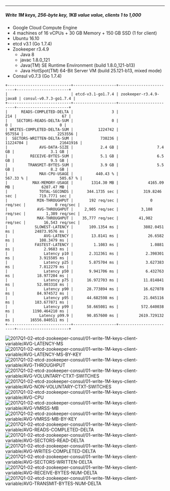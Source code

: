 

<br><br><hr>
##### Write 1M keys, 256-byte key, 1KB value value, clients 1 to 1,000

- Google Cloud Compute Engine
- 4 machines of 16 vCPUs + 30 GB Memory + 150 GB SSD (1 for client)
- Ubuntu 16.10
- etcd v3.1 (Go 1.7.4)
- Zookeeper r3.4.9
  - Java 8
  - javac 1.8.0_121
  - Java(TM) SE Runtime Environment (build 1.8.0_121-b13)
  - Java HotSpot(TM) 64-Bit Server VM (build 25.121-b13, mixed mode)
- Consul v0.7.3 (Go 1.7.4)


```
+----------------------------+-------------------+------------------------+-----------------------+
|                            | etcd-v3.1-go1.7.4 | zookeeper-r3.4.9-java8 | consul-v0.7.3-go1.7.4 |
+----------------------------+-------------------+------------------------+-----------------------+
|      READS-COMPLETED-DELTA |                 3 |                    214 |                    67 |
|    SECTORS-READS-DELTA-SUM |                 0 |                      0 |                     0 |
| WRITES-COMPLETED-DELTA-SUM |           1224742 |                 957554 |               2253556 |
|  SECTORS-WRITTEN-DELTA-SUM |            730236 |               11224704 |              21641916 |
|              AVG-DATA-SIZE |            2.4 GB |                 7.4 GB |                3.1 GB |
|          RECEIVE-BYTES-SUM |            5.1 GB |                 6.5 GB |                9.5 GB |
|         TRANSMIT-BYTES-SUM |            3.9 GB |                 5.5 GB |                8.2 GB |
|              MAX-CPU-USAGE |          440.43 % |               567.33 % |              505.67 % |
|           MAX-MEMORY-USAGE |        1314.30 MB |             4165.09 MB |            6207.47 MB |
|              TOTAL-SECONDS |      344.1735 sec |           319.8246 sec |          719.7771 sec |
|             MIN-THROUGHPUT |       192 req/sec |              0 req/sec |             0 req/sec |
|             AVG-THROUGHPUT |     2,905 req/sec |          3,108 req/sec |         1,389 req/sec |
|             MAX-THROUGHPUT |    35,777 req/sec |         41,982 req/sec |        16,543 req/sec |
|            SLOWEST-LATENCY |       109.1354 ms |           3802.0451 ms |         24873.9576 ms |
|                AVG-LATENCY |        13.8141 ms |             26.6582 ms |           108.3479 ms |
|            FASTEST-LATENCY |         1.1083 ms |              1.0881 ms |             2.9683 ms |
|                Latency p10 |       2.312361 ms |            2.398301 ms |           3.915505 ms |
|                Latency p25 |       5.875704 ms |            3.627383 ms |           7.812279 ms |
|                Latency p50 |       9.941706 ms |            6.432763 ms |          18.977204 ms |
|                Latency p75 |      16.972703 ms |           11.814841 ms |          52.003318 ms |
|                Latency p90 |      28.773894 ms |           16.627078 ms |          84.974572 ms |
|                Latency p95 |      44.682598 ms |           21.045116 ms |         183.677871 ms |
|                Latency p99 |      58.665081 ms |          572.640038 ms |        1190.464210 ms |
|              Latency p99.9 |      90.857600 ms |         2619.729132 ms |       16556.840511 ms |
+----------------------------+-------------------+------------------------+-----------------------+
```


<img src="https://storage.googleapis.com/dbtester-results/2017Q1-02-etcd-zookeeper-consul/01-write-1M-keys-client-variable/AVG-LATENCY-MS.svg" alt="2017Q1-02-etcd-zookeeper-consul/01-write-1M-keys-client-variable/AVG-LATENCY-MS">

<img src="https://storage.googleapis.com/dbtester-results/2017Q1-02-etcd-zookeeper-consul/01-write-1M-keys-client-variable/AVG-LATENCY-MS-BY-KEY.svg" alt="2017Q1-02-etcd-zookeeper-consul/01-write-1M-keys-client-variable/AVG-LATENCY-MS-BY-KEY">

<img src="https://storage.googleapis.com/dbtester-results/2017Q1-02-etcd-zookeeper-consul/01-write-1M-keys-client-variable/AVG-THROUGHPUT.svg" alt="2017Q1-02-etcd-zookeeper-consul/01-write-1M-keys-client-variable/AVG-THROUGHPUT">

<img src="https://storage.googleapis.com/dbtester-results/2017Q1-02-etcd-zookeeper-consul/01-write-1M-keys-client-variable/AVG-VOLUNTARY-CTXT-SWITCHES.svg" alt="2017Q1-02-etcd-zookeeper-consul/01-write-1M-keys-client-variable/AVG-VOLUNTARY-CTXT-SWITCHES">

<img src="https://storage.googleapis.com/dbtester-results/2017Q1-02-etcd-zookeeper-consul/01-write-1M-keys-client-variable/AVG-NON-VOLUNTARY-CTXT-SWITCHES.svg" alt="2017Q1-02-etcd-zookeeper-consul/01-write-1M-keys-client-variable/AVG-NON-VOLUNTARY-CTXT-SWITCHES">

<img src="https://storage.googleapis.com/dbtester-results/2017Q1-02-etcd-zookeeper-consul/01-write-1M-keys-client-variable/AVG-CPU.svg" alt="2017Q1-02-etcd-zookeeper-consul/01-write-1M-keys-client-variable/AVG-CPU">

<img src="https://storage.googleapis.com/dbtester-results/2017Q1-02-etcd-zookeeper-consul/01-write-1M-keys-client-variable/AVG-VMRSS-MB.svg" alt="2017Q1-02-etcd-zookeeper-consul/01-write-1M-keys-client-variable/AVG-VMRSS-MB">

<img src="https://storage.googleapis.com/dbtester-results/2017Q1-02-etcd-zookeeper-consul/01-write-1M-keys-client-variable/AVG-VMRSS-MB-BY-KEY.svg" alt="2017Q1-02-etcd-zookeeper-consul/01-write-1M-keys-client-variable/AVG-VMRSS-MB-BY-KEY">

<img src="https://storage.googleapis.com/dbtester-results/2017Q1-02-etcd-zookeeper-consul/01-write-1M-keys-client-variable/AVG-READS-COMPLETED-DELTA.svg" alt="2017Q1-02-etcd-zookeeper-consul/01-write-1M-keys-client-variable/AVG-READS-COMPLETED-DELTA">

<img src="https://storage.googleapis.com/dbtester-results/2017Q1-02-etcd-zookeeper-consul/01-write-1M-keys-client-variable/AVG-SECTORS-READ-DELTA.svg" alt="2017Q1-02-etcd-zookeeper-consul/01-write-1M-keys-client-variable/AVG-SECTORS-READ-DELTA">

<img src="https://storage.googleapis.com/dbtester-results/2017Q1-02-etcd-zookeeper-consul/01-write-1M-keys-client-variable/AVG-WRITES-COMPLETED-DELTA.svg" alt="2017Q1-02-etcd-zookeeper-consul/01-write-1M-keys-client-variable/AVG-WRITES-COMPLETED-DELTA">

<img src="https://storage.googleapis.com/dbtester-results/2017Q1-02-etcd-zookeeper-consul/01-write-1M-keys-client-variable/AVG-SECTORS-WRITTEN-DELTA.svg" alt="2017Q1-02-etcd-zookeeper-consul/01-write-1M-keys-client-variable/AVG-SECTORS-WRITTEN-DELTA">

<img src="https://storage.googleapis.com/dbtester-results/2017Q1-02-etcd-zookeeper-consul/01-write-1M-keys-client-variable/AVG-RECEIVE-BYTES-NUM-DELTA.svg" alt="2017Q1-02-etcd-zookeeper-consul/01-write-1M-keys-client-variable/AVG-RECEIVE-BYTES-NUM-DELTA">

<img src="https://storage.googleapis.com/dbtester-results/2017Q1-02-etcd-zookeeper-consul/01-write-1M-keys-client-variable/AVG-TRANSMIT-BYTES-NUM-DELTA.svg" alt="2017Q1-02-etcd-zookeeper-consul/01-write-1M-keys-client-variable/AVG-TRANSMIT-BYTES-NUM-DELTA">



